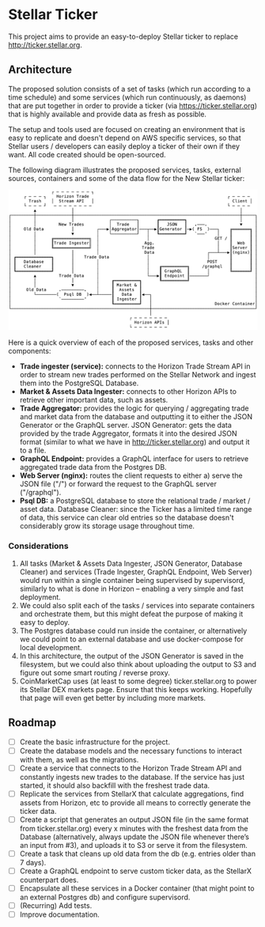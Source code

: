 # Stellar Ticker

This project aims to provide an easy-to-deploy Stellar ticker to replace http://ticker.stellar.org.

## Architecture

The proposed solution consists of a set of tasks (which run according to a time schedule) and some services (which run continuously, as daemons) that are put together in order to provide a ticker (via https://ticker.stellar.org) that is highly available and provide data as fresh as possible.

The setup and tools used are focused on creating an environment that is easy to replicate and doesn't depend on AWS specific services, so that Stellar users / developers can easily deploy a ticker of their own if they want. All code created should be open-sourced.

The following diagram illustrates the proposed services, tasks, external sources, containers and some of the data flow for the New Stellar ticker:

![Stellar Ticker Architecture Overview](docs/images/StellarTicker.png)

Here is a quick overview of each of the proposed services, tasks and other components:
- **Trade ingester (service):** connects to the Horizon Trade Stream API in order to stream new trades performed on the Stellar Network and ingest them into the PostgreSQL Database.
- **Market & Assets Data Ingester:** connects to other Horizon APIs to retrieve other important data, such as assets.
- **Trade Aggregator:** provides the logic for querying / aggregating trade and market data from the database and outputting it to either the JSON Generator or the GraphQL server.
JSON Generator: gets the data provided by the trade Aggregator, formats it into the desired JSON format (similar to what we have in http://ticker.stellar.org) and output it to a file.
- **GraphQL Endpoint:** provides a GraphQL interface for users to retrieve aggregated trade data from the Postgres DB.
- **Web Server (nginx):** routes the client requests to either a) serve the JSON file ("/") or forward the request to the GraphQL server ("/graphql").
- **Psql DB:** a PostgreSQL database to store the relational trade / market / asset data.
Database Cleaner: since the Ticker has a limited time range of data, this service can clear old entries so the database doesn't considerably grow its storage usage throughout time.

### Considerations
1. All tasks (Market & Assets Data Ingester, JSON Generator,  Database Cleaner) and services (Trade Ingester, GraphQL Endpoint, Web Server) would run within a single container being supervised by supervisord, similarly to what is done in Horizon – enabling a very simple and fast deployment.
1. We could also split each of the tasks / services into separate containers and orchestrate them, but this might defeat the purpose of making it easy to deploy.
1. The Postgres database could run inside the container, or alternatively we could point to an external database and use docker-compose for local development.
1. In this architecture, the output of the JSON Generator is saved in the filesystem, but we could also think about uploading the output to S3 and figure out some smart routing / reverse proxy.
1. CoinMarketCap uses (at least to some degree) ticker.stellar.org to power its Stellar DEX markets page. Ensure that this keeps working. Hopefully that page will even get better by including more markets.

## Roadmap
- [ ] Create the basic infrastructure for the project.
- [ ] Create the database models and the necessary functions to interact with them, as well as the migrations.
- [ ] Create a service that connects to the Horizon Trade Stream API and constantly ingests new trades to the database. If the service has just started, it should also backfill with the freshest trade data.
- [ ] Replicate the services from StellarX that calculate aggregations, find assets from Horizon, etc to provide all means to correctly generate the ticker data.
- [ ] Create a script that generates an output JSON file (in the same format from ticker.stellar.org) every x minutes with the freshest data from the Database (alternatively, always update the JSON file whenever there’s an input from #3), and uploads it to S3 or serve it from the filesystem.
- [ ] Create a task that cleans up old data from the db (e.g. entries older than 7 days).
- [ ] Create a GraphQL endpoint to serve custom ticker data, as the StellarX counterpart does.
- [ ] Encapsulate all these services in a Docker container (that might point to an external Postgres db) and configure supervisord.
- [ ] (Recurring) Add tests.
- [ ] Improve documentation.
